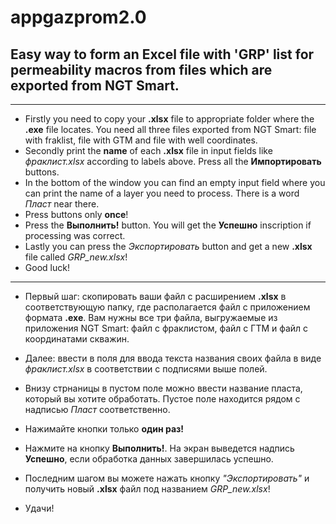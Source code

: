 # appgazprom2.0
## Easy way to form an Excel file with 'GRP' list for permeability macros from files which are exported from NGT Smart.

---

* Firstly you need to copy your **.xlsx** file to appropriate folder
where the **.exe** file locates. You need all three files exported from NGT Smart: file 
with fraklist, file with GTM and file with well coordinates.
* Secondly print the **name** of each **.xlsx** file in input 
fields like *фраклист.xlsx* according to labels above. Press all the **Импортировать** buttons.
* In the bottom of the window you can find an empty input field where you can print the name of a layer you need to process.
There is a word *Пласт* near there.
* Press buttons only **once**!
* Press the **Выполнить!** button. You will get the **Успешно** inscription if processing was correct.
* Lastly you can press the *Экспортировать* button and get a new **.xlsx** file called *GRP_new.xlsx*!
* Good luck!


---


* Первый шаг: скопировать ваши файл с расширением **.xlsx** в соответствующую
папку, где располагается файл с приложением формата **.exe**. Вам нужны все три файла, выгружаемые из
приложения NGT Smart: файл с фраклистом, файл с ГТМ и файл с координатами скважин.
* Далее: ввести в поля для ввода текста названия своих файла в виде
*фраклист.xlsx* в соответствии с подписями выше полей.
* Внизу стрнаницы в пустом поле можно ввести название пласта, который вы хотите обработать. Пустое поле находится
рядом с надписью *Пласт* соответственно.
* Нажимайте кнопки только **один раз!**
* Нажмите на кнопку **Выполнить!**. На экран выведется надпись **Успешно**, если обработка данных завершилась успешно.

* Последним шагом вы можете нажать кнопку *"Экспортировать"* и получить новый **.xlsx** файл под названием *GRP_new.xlsx*!

* Удачи!